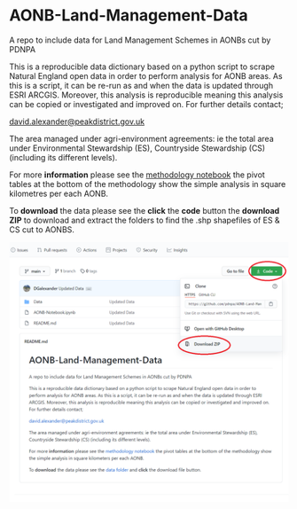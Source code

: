 # AONB-Land-Management-Data
A repo to include data for Land Management Schemes in AONBs cut by PDNPA

This is a reproducible data dictionary based on a python script to scrape Natural England open data in order to perform analysis for AONB areas. As this is a script, it can be re-run as and when the data is updated through ESRI ARCGIS. Moreover, this analysis is reproducible meaning this analysis can be copied or investigated and improved on. For further details contact;

[david.alexander@peakdistrict.gov.uk](mailto:david.alexander@peakdistrict.gov.uk)

The area managed under agri-environment agreements: ie the total area under Environmental Stewardship (ES), Countryside Stewardship (CS) (including its different levels).

For more **information** please see the [methodology notebook](https://github.com/pdnpa/AONB-Land-Management-Data/blob/main/AONB-Notebook.ipynb) the pivot tables at the bottom of the methodology show the simple analysis in square kilometres per each AONB.

To **download** the data please see the  **click** the **code** button the **download ZIP** to download and extract the folders to find the .shp shapefiles of ES & CS cut to AONBS.


![How to download](https://github.com/DGalexander/ARC_notebooks/blob/main/Instructions.png)

